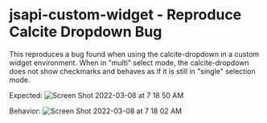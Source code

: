 # jsapi-custom-widget - Reproduce Calcite Dropdown Bug
 
This reproduces a bug found when using the calcite-dropdown in a custom widget environment. When in "multi" select mode, the calcite-dropdown does not show checkmarks and behaves as if it is still in "single" selection mode.


Expected:
![Screen Shot 2022-03-08 at 7 18 50 AM](https://user-images.githubusercontent.com/101195508/157267903-37d430dd-652c-4f4a-8ab8-252599582d73.png)

Behavior:
![Screen Shot 2022-03-08 at 7 18 02 AM](https://user-images.githubusercontent.com/101195508/157267936-87115c3d-e898-4272-9ec9-66a1a90b1075.png)


